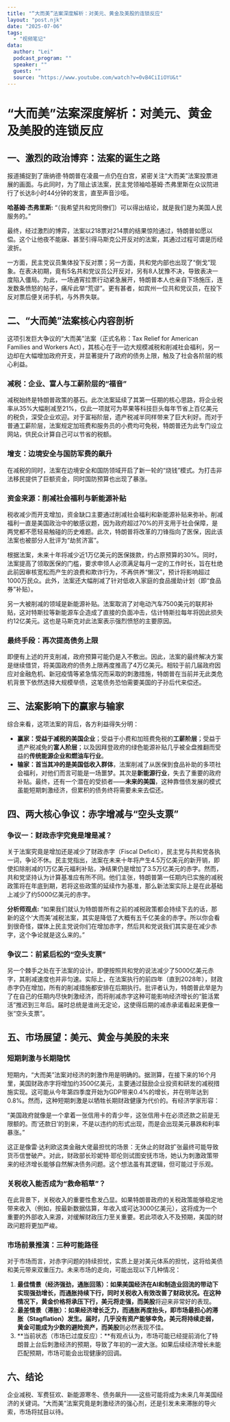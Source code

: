 ```yaml
---
title: "“大而美”法案深度解析：对美元、黄金及美股的连锁反应"
layout: "post.njk"  
date: "2025-07-06"
tags:
  - "视频笔记"
data:
  author: "Lei"
  podcast_program: ""
  speaker: ""
  guest: "" 
  source: "https://www.youtube.com/watch?v=0vB4CiIiOYU&t"
---
```




# “大而美”法案深度解析：对美元、黄金及美股的连锁反应

## 一、激烈的政治博弈：法案的诞生之路

报道捕捉到了唐纳德·特朗普在凌晨一点仍在白宫，紧密关注“大而美”法案投票进展的画面。与此同时，为了阻止该法案，民主党领袖哈基姆·杰弗里斯在众议院进行了长达8小时44分钟的发言，直至声音沙哑。

**哈基姆·杰弗里斯:**
“（我希望共和党同僚们）可以得出结论，就是我们是为美国人民服务的。”

最终，经过激烈的博弈，法案以218票对214票的结果惊险通过，特朗普如愿以偿。这个让他夜不能寐、甚至引得马斯克公开反对的法案，其通过过程可谓是历经波折。

一方面，民主党议员集体投下反对票；另一方面，共和党内部也出现了“倒戈”现象。在表决初期，竟有5名共和党议员公开反对，另有8人犹豫不决，导致表决一度陷入僵局。为此，一场通宵拉票行动紧急展开，特朗普本人也亲自下场施压，连发数条愤怒的帖子，痛斥此举“荒谬”。更有甚者，如宾州一位共和党议员，在投下反对票后便关闭手机，与外界失联。

## 二、“大而美”法案核心内容剖析

这项引发巨大争议的“大而美”法案（正式名称：Tax Relief for American
Families and Workers
Act），其核心在于一边大规模减税和削减社会福利，另一边却在大幅增加政府开支，并显著提升了政府的债务上限，触及了社会各阶层的核心利益。

### 减税：企业、富人与工薪阶层的“福音”

减税始终是特朗普政策的基石。此次法案延续了其第一任期的核心思路，将企业税率从35%大幅削减至21%，仅此一项就可为苹果等科技巨头每年节省上百亿美元的税负，深受企业欢迎。对于富裕阶层，遗产税减半同样带来了巨大利好。而对于普通工薪阶层，法案规定加班费和服务员的小费均可免税，特朗普还为此专门设立网站，供民众计算自己可以节省的税额。

### 增支：边境安全与国防军费的飙升

在减税的同时，法案在边境安全和国防领域开启了新一轮的“烧钱”模式。为打击非法移民提供了巨额资金，同时国防预算也出现了暴涨。

### 资金来源：削减社会福利与新能源补贴

税收减少而开支增加，资金缺口主要通过削减社会福利和新能源补贴来弥补。削减福利一直是美国政治中的敏感议题，因为政府超过70%的开支用于社会保障，是两党都不愿轻易触碰的历史难题。此次，特朗普将改革的刀锋指向了医保，因此该法案也被部分人批评为“劫贫济富”。

根据法案，未来十年将减少近1万亿美元的医保拨款，约占原预算的30%。同时，法案提高了领取医保的门槛，要求申领人必须满足每月一定的工作时长，旨在杜绝此前因审核宽松而产生的浪费和欺诈行为，不再供养“懒汉”，预计将影响超过1000万民众。此外，法案还大幅削减了针对低收入家庭的食品援助计划（即“食品券”补贴）。

另一大被削减的领域是新能源补贴。法案取消了对电动汽车7500美元的联邦补贴，这对特斯拉等新能源车企造成了直接的负面冲击，估计特斯拉每年将因此损失约12亿美元。这也是马斯克对此法案表示强烈愤怒的主要原因。

### 最终手段：再次提高债务上限

即便有上述的开支削减，政府预算可能仍是入不敷出。因此，法案的最终解决方案是继续借贷，将美国政府的债务上限再度推高了4万亿美元。相较于前几届政府因应对金融危机、新冠疫情等紧急情况而采取的刺激措施，特朗普在当前并无此类危机背景下依然选择大规模举债，这笔债务恐怕需要美国的子孙后代来偿还。

## 三、法案影响下的赢家与输家

综合来看，这项法案的背后，各方利益得失分明：

- **赢家：**受益于减税的**美国企业**；受益于小费和加班费免税的**工薪阶层**；受益于遗产税减免的**富人阶层**；以及因拜登政府的绿色能源补贴几乎被全盘推翻而受益的**传统能源企业和燃油车行业**。
- **输家：**首当其冲的是**美国低收入群体**，法案削减了从医保到食品补助的多项社会福利，对他们而言可能是一场噩梦。其次是**新能源行业**，失去了重要的政府补贴。最终，还有一个潜在的受损者——**未来的美国**，这种靠借债发展的模式虽能短期刺激经济，但累积的债务终将需要未来去偿还。

## 四、两大核心争议：赤字增减与“空头支票”

### 争议一：财政赤字究竟是增是减？

关于法案究竟是增加还是减少了财政赤字（Fiscal
Deficit），民主党与共和党各执一词，争论不休。民主党指出，法案在未来十年将产生4.5万亿美元的新开销，即使扣除削减的1万亿美元福利补贴，净结果仍是增加了3.5万亿美元的赤字。然而，共和党坚持认为计算基准应有所不同。他们主张，特朗普第一任期内已实施的减税政策将在年底到期，若将这些政策的延续作为基准，那么新法案实际上是在此基础上减少了约5000亿美元的赤字。

**分析师观点:**
“如果我们就认为特朗普所有之前的减税政策都会持续下去的话，那新的这个‘大而美’减税法案，其实是降低了大概有五千亿美金的赤字。所以你会看到很奇怪，媒体上民主党说你们在增加赤字，然后共和党说我们其实是在减少赤字，这个争论就是这么来的。”

### 争议二：前紧后松的“空头支票”

另一个棘手之处在于法案的设计。即便按照共和党的说法减少了5000亿美元赤字，其削减速度也并非匀速。实际上，在法案执行的前四年（直到2028年），财政赤字仍在增加，所有的削减措施都安排在后期执行。批评者认为，特朗普此举是为了在自己的任期内尽快刺激经济，而将削减赤字这种可能影响经济增长的“脏活累活”推迟到三年后。届时总统是谁尚无定论，这使得后期的减赤承诺看起来更像一张“空头支票”。

## 五、市场展望：美元、黄金与美股的未来

### 短期刺激与长期隐忧

短期内，“大而美”法案对经济的刺激作用是明确的。据测算，在接下来的16个月里，美国财政赤字将增加约3500亿美元，主要通过鼓励企业投资和研发的减税措施实现。这可能从今年第四季度开始为GDP带来0.4%的增长，并在明年达到0.8%。然而，这种短期刺激是以牺牲长期财政健康为代价的。有经济学家形容：

“美国政府就像是一个拿着一张信用卡的青少年，这张信用卡在必须还款之前是无限额的。而‘还款日’的到来，不是以违约的形式出现，而是会出现美元暴跌和利率暴涨。”

这正是像雷·达利欧这类金融大佬最担忧的场景：无休止的财政扩张最终可能导致货币信誉破产。对此，财政部长珍妮特·耶伦则试图安抚市场，她认为刺激政策带来的经济增长能够自然解决债务问题。这个想法虽有其逻辑，但可能过于乐观。

### 关税收入能否成为“救命稻草”？

在此背景下，关税收入的重要性愈发凸显。如果特朗普政府的关税政策能够稳定地带来收入（例如，按最新数据估算，年收入或可达3000亿美元），这将成为一个重要的外部收入来源，对缓解财政压力至关重要。若此项收入不及预期，美国的财政问题将更加严峻。

### 市场前景推演：三种可能路径

对于市场而言，对赤字问题的持续担忧，实质上是对美元体系的担忧，这将给美债和美元带来双重压力。未来市场的走向，可能出现以下几种情况：

1.  **最佳情景（经济强劲，通胀回落）：**如果美国经济在AI和制造业回流的带动下实现强劲增长，而通胀持续下行，同时关税收入有效改善了财政状况。在这种情况下，**黄金**价格将承压下行，**美元**将走强，而**美股**将迎来非常好的表现。
2.  **最差情景（滞胀）：**如果经济增长乏力，而通胀再度抬头，即市场最担心的滞胀（Stagflation）发生。届时，几乎没有资产能够幸免，**美元**将持续走弱，**黄金**可能成为少数的避险资产，而**美股**则必然表现不佳。
3.  **当前状态（市场已过度反应）：**有观点认为，市场可能已经提前消化了特朗普上台后刺激经济的预期，导致了年初的一波大涨。如果后续经济增长未能匹配预期，市场可能会出现健康的回调。

## 六、结论

企业减税、军费狂欢、新能源寒冬、债务飙升——这些可能将成为未来几年美国经济的关键词。“大而美”法案究竟是刺激经济的强心剂，还是引发未来滞胀的导火索，市场将拭目以待。
